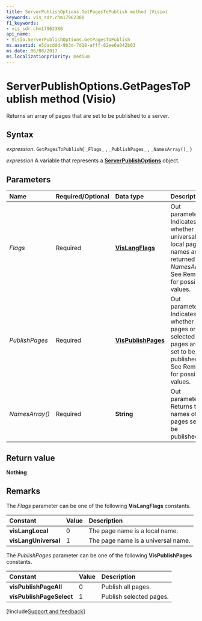 ```yaml
---
title: ServerPublishOptions.GetPagesToPublish method (Visio)
keywords: vis_sdr.chm17962380
f1_keywords:
- vis_sdr.chm17962380
api_name:
- Visio.ServerPublishOptions.GetPagesToPublish
ms.assetid: e5dacddd-9b3d-7d18-afff-82ee6a042b03
ms.date: 06/08/2017
ms.localizationpriority: medium
---
```



# ServerPublishOptions.GetPagesToPublish method (Visio)

Returns an array of pages that are set to be published to a server.


## Syntax

_expression_. `GetPagesToPublish`( `_Flags_` , `_PublishPages_` , `_NamesArray()_` )

_expression_ A variable that represents a **[ServerPublishOptions](Visio.ServerPublishOptions.md)** object.


## Parameters



|Name|Required/Optional|Data type|Description|
|:-----|:-----|:-----|:-----|
| _Flags_|Required| **[VisLangFlags](Visio.VisLangFlags.md)**|Out parameter. Indicates whether universal or local page names are returned in  _NamesArray_. See Remarks for possible values.|
| _PublishPages_|Required| **[VisPublishPages](Visio.VisPublishPages.md)**|Out parameter. Indicates whether all pages or selected pages are set to be published. See Remarks for possible values.|
| _NamesArray()_|Required| **String**|Out parameter. Returns the names of the pages set to be published.|

## Return value

 **Nothing**


## Remarks

The  _Flags_ parameter can be one of the following **VisLangFlags** constants.



|Constant|Value|Description|
|:-----|:-----|:-----|
| **visLangLocal**|0|The page name is a local name.|
| **visLangUniversal**|1|The page name is a universal name.|

The  _PublishPages_ parameter can be one of the following **VisPublishPages** constants.



|Constant|Value|Description|
|:-----|:-----|:-----|
| **visPublishPageAll**|0|Publish all pages.|
| **visPublishPageSelect**|1|Publish selected pages.|

[!include[Support and feedback](~/includes/feedback-boilerplate.md)]